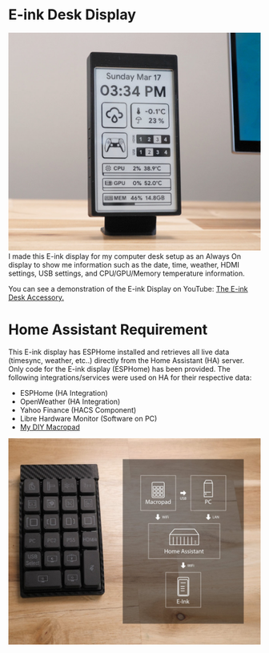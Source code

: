 # E-ink Desk Display
![](images/Eink_Display.jpg)
I made this E-ink display for my computer desk setup as an Always On display to show me information such as the date, time, weather, HDMI settings, USB settings, and CPU/GPU/Memory temperature information.

You can see a demonstration of the E-ink Display on YouTube: [The E-ink Desk Accessory.](https://youtu.be/d9forDotXkI)

# Home Assistant Requirement
This E-ink display has ESPHome installed and retrieves all live data (timesync, weather, etc..) directly from the Home Assistant (HA) server. Only code for the E-ink display (ESPHome) has been provided. The following integrations/services were used on HA for their respective data: 
-  ESPHome (HA Integration)
-  OpenWeather (HA Integration)
-  Yahoo Finance (HACS Component)
-  Libre Hardware Monitor (Software on PC)
-  [My DIY Macropad](https://github.com/davidz-yt/desk-controller)

![](images/Home_Assistant_Server.jpg)
